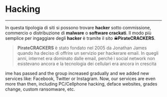 # Hacking
---
In questa tipologia di siti si possono trovare **hacker** sotto commissione, commercio o distribuzione di **malware** o **software crackati**.
Il modo più semplice per ingaggiare degli **hacker** è tramite il sito **☠PirateCRACKERS**.

>**PirateCRACKERS** è stato fondato nel 2005 da Jonathan James quando ha deciso di offrire un servizio per hackerare email. In quegli anni, internet era dominato dalle email, perché i social network non esistevano ancora e la tecnologia dei cellulari era ancora in crescita


ime has passed and the group increased gradually and we added new services like: Facebook, Twitter or Instagram. Now, our services are even more than then, including PC/Cellphone hacking, deface websites, grades change, custom ransomware, etc.